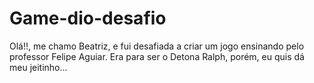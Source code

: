 # Game-dio-desafio
Olá!!, me chamo Beatriz, e fui desafiada a criar um jogo ensinando pelo professor Felipe Aguiar. Era para ser o Detona Ralph, porém, eu quis dá meu jeitinho...
